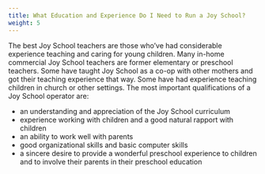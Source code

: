 ```yaml
---
title: What Education and Experience Do I Need to Run a Joy School?
weight: 5
---
```

The best Joy School teachers are those who’ve had considerable experience teaching and caring for young children. Many in-home commercial Joy School teachers are former elementary or preschool teachers. Some have taught Joy School as a co-op with other mothers and got their teaching experience that way. Some have had experience teaching children in church or other settings.  The most important qualifications of a Joy School operator are:

* an understanding and appreciation of the Joy School curriculum
* experience working with children and a good natural rapport with children
* an ability to work well with parents
* good organizational skills and basic computer skills
* a sincere desire to provide a wonderful preschool experience to children and to involve their parents in their preschool education
